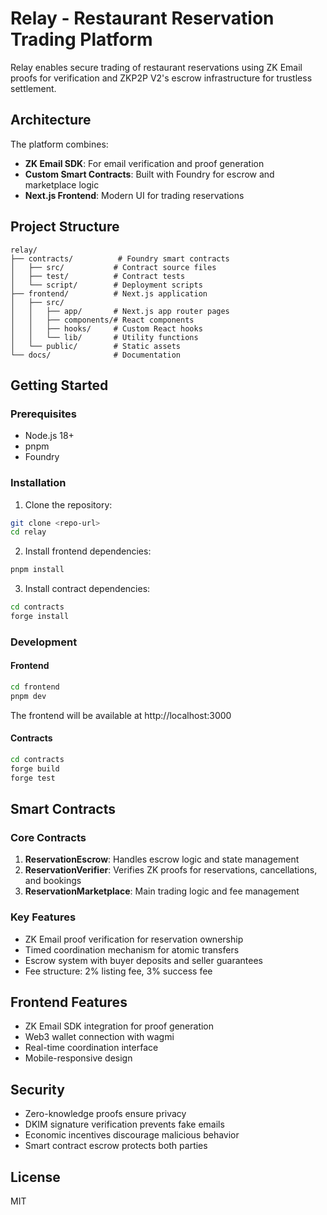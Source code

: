 # Relay - Restaurant Reservation Trading Platform

Relay enables secure trading of restaurant reservations using ZK Email proofs for verification and ZKP2P V2's escrow infrastructure for trustless settlement.

## Architecture

The platform combines:
- **ZK Email SDK**: For email verification and proof generation
- **Custom Smart Contracts**: Built with Foundry for escrow and marketplace logic
- **Next.js Frontend**: Modern UI for trading reservations

## Project Structure

```
relay/
├── contracts/          # Foundry smart contracts
│   ├── src/           # Contract source files
│   ├── test/          # Contract tests
│   └── script/        # Deployment scripts
├── frontend/          # Next.js application
│   ├── src/
│   │   ├── app/       # Next.js app router pages
│   │   ├── components/# React components
│   │   ├── hooks/     # Custom React hooks
│   │   └── lib/       # Utility functions
│   └── public/        # Static assets
└── docs/              # Documentation
```

## Getting Started

### Prerequisites

- Node.js 18+
- pnpm
- Foundry

### Installation

1. Clone the repository:
```bash
git clone <repo-url>
cd relay
```

2. Install frontend dependencies:
```bash
pnpm install
```

3. Install contract dependencies:
```bash
cd contracts
forge install
```

### Development

#### Frontend
```bash
cd frontend
pnpm dev
```

The frontend will be available at http://localhost:3000

#### Contracts
```bash
cd contracts
forge build
forge test
```

## Smart Contracts

### Core Contracts

1. **ReservationEscrow**: Handles escrow logic and state management
2. **ReservationVerifier**: Verifies ZK proofs for reservations, cancellations, and bookings
3. **ReservationMarketplace**: Main trading logic and fee management

### Key Features

- ZK Email proof verification for reservation ownership
- Timed coordination mechanism for atomic transfers
- Escrow system with buyer deposits and seller guarantees
- Fee structure: 2% listing fee, 3% success fee

## Frontend Features

- ZK Email SDK integration for proof generation
- Web3 wallet connection with wagmi
- Real-time coordination interface
- Mobile-responsive design

## Security

- Zero-knowledge proofs ensure privacy
- DKIM signature verification prevents fake emails
- Economic incentives discourage malicious behavior
- Smart contract escrow protects both parties

## License

MIT 